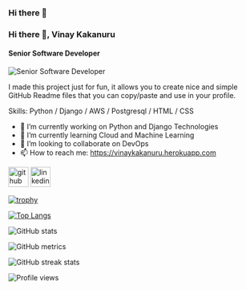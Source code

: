 ### Hi there 👋

<!--
**vinaykakanuru/vinaykakanuru** is a ✨ _special_ ✨ repository because its `README.md` (this file) appears on your GitHub profile.
- 😄 Pronouns: ...
- ⚡ Fun fact: ...
- 💬 Ask me about ...
- 🤔 I’m looking for help with ...
[![Vinay's github stats](https://github-readme-stats.vercel.app/api?username=vinaykakanuru)](https://github.com/anuraghazra/github-readme-stats)
-->

### Hi there 👋, Vinay Kakanuru
#### Senior Software Developer
![Senior Software Developer](https://arturssmirnovs.github.io/github-profile-readme-generator/images/banner.png)

I made this project just for fun, it allows you to create nice and simple GitHub Readme files that you can copy/paste and use in your profile.

Skills: Python / Django / AWS / Postgresql / HTML / CSS

- 🔭 I’m currently working on Python and Django Technologies 
- 🌱 I’m currently learning Cloud and Machine Learning 
- 👯 I’m looking to collaborate on DevOps 
- 📫 How to reach me: https://vinaykakanuru.herokuapp.com 


[<img src='https://cdn.jsdelivr.net/npm/simple-icons@3.0.1/icons/github.svg' alt='github' height='40'>](https://github.com/https://github.com/vinaykakanuru)  [<img src='https://cdn.jsdelivr.net/npm/simple-icons@3.0.1/icons/linkedin.svg' alt='linkedin' height='40'>](https://www.linkedin.com/in/https://www.linkedin.com/in/vinay-kumar-reddy-k-aa662b1a4//)  

[![trophy](https://github-profile-trophy.vercel.app/?username=https://github.com/vinaykakanuru)](https://github.com/ryo-ma/github-profile-trophy)

[![Top Langs](https://github-readme-stats.vercel.app/api/top-langs/?username=https://github.com/vinaykakanuru)](https://github.com/anuraghazra/github-readme-stats)

![GitHub stats](https://github-readme-stats.vercel.app/api?username=https://github.com/vinaykakanuru&show_icons=true)  

![GitHub metrics](https://metrics.lecoq.io/https://github.com/vinaykakanuru)  

![GitHub streak stats](https://github-readme-streak-stats.herokuapp.com/?user=https://github.com/vinaykakanuru)  

![Profile views](https://gpvc.arturio.dev/https://github.com/vinaykakanuru)  


